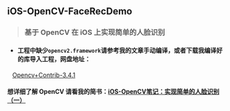 ## iOS-OpenCV-FaceRecDemo
>### 基于 OpenCV 在 iOS 上实现简单的人脸识别
+ #### 工程中缺少`opencv2.framework`请参考我的文章手动编译，或者下载我编译好的库导入工程，网盘地址：
    [Opencv+Contrib-3.4.1](https://pan.baidu.com/s/14T7oAZ2maS3hLMba3FujBQ)
#### 想详细了解 OpenCV 请看我的简书：[iOS-OpenCV笔记：实现简单的人脸识别（一）](https://www.jianshu.com/p/5dd08b8ed437)
